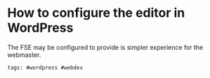 # How to configure the editor in WordPress

The FSE may be configured to provide is simpler experience for the
webmaster.

    tags: #wordpress #webdev
